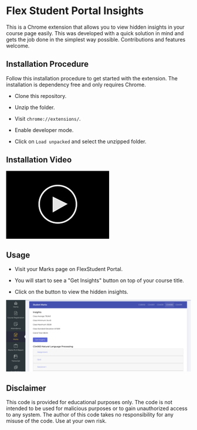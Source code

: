 # Flex Student Portal Insights
This is a Chrome extension that allows you to view hidden insights in your course page easily. This was developed with a quick solution in mind and gets the job done in the simplest way possible. Contributions and features welcome.

## Installation Procedure
Follow this installation procedure to get started with the extension. The installation is dependency free and only requires Chrome.

- Clone this repository.

- Unzip the folder.

- Visit ```chrome://extensions/```.

- Enable developer mode.

- Click on ```Load unpacked``` and select the unzipped folder.

## Installation Video

[![Installation Video](images/blackvideo.jpg)](https://youtu.be/ZtzXTtzA8EM)

## Usage
- Visit your Marks page on FlexStudent Portal.

- You will start to see a "Get Insights" button on top of your course title.

- Click on the button to view the hidden insights.

![](images/usage.png)

## Disclaimer
This code is provided for educational purposes only. The code is not intended to be used for malicious purposes or to gain unauthorized access to any system. The author of this code takes no responsibility for any misuse of the code. Use at your own risk.